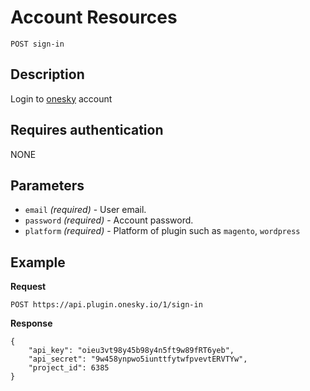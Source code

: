 # Account Resources

    POST sign-in

## Description
Login to [onesky](http://oneskyapp.com) account


## Requires authentication
NONE


## Parameters
- `email` _(required)_ - User email.
- `password` _(required)_ - Account password.
- `platform` _(required)_ - Platform of plugin such as `magento`, `wordpress`


## Example
**Request**

    POST https://api.plugin.onesky.io/1/sign-in

**Response**
```
{
    "api_key": "oieu3vt98y45b98y4n5ft9w89fRT6yeb",
    "api_secret": "9w458ynpwo5iunttfytwfpvevtERVTYw",
    "project_id": 6385
}
```
